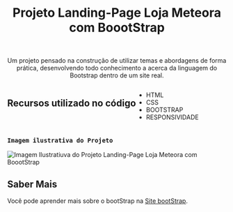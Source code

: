 <div align="center">
  <h1>Projeto Landing-Page Loja Meteora com BoootStrap</h1>
</br>
<p>Um projeto pensado na construção de utilizar temas e abordagens de forma prática, desenvolvendo todo conhecimento a acerca da linguagem do Bootstrap dentro de um site real.</p>
</div>
<div style="display:flex">
  
## Recursos utilizado no código
- HTML
- CSS
- BOOTSTRAP
- RESPONSIVIDADE
</div>


### `Imagem ilustrativa do Projeto`

 <img src="https://i.imgur.com/nWukyiw.png"  alt="Imagem Ilustratiuva do Projeto Landing-Page Loja Meteora com BoootStrap"/>


## Saber Mais

Você pode aprender mais sobre o bootStrap na [Site bootStrap](https://getbootstrap.com/docs/5.3/getting-started/introduction/).


